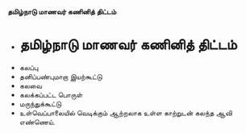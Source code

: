 **தமிழ்நாடு மாணவர் கணினித் திட்டம்**
- # தமிழ்நாடு மாணவர் கணினித் திட்டம்
- கலப்பு
- தனிப்பண்புமாறா இயற்கூட்டு
- கலவை
- கலக்கப்பட்ட பொருள்
- மருந்துக்கூட்டு
- உள்வெப்பாலையில் வெடிக்கும் ஆற்றலாக உள்ள காற்றுடன் கலந்த ஆவி எண்ணெய்.

